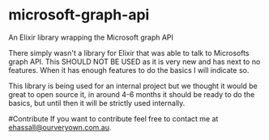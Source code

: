 # microsoft-graph-api
An Elixir library wrapping the Microsoft graph API

There simply wasn't a library for Elixir that was able to talk to Microsofts graph API. This SHOULD NOT BE USED as it is very new and has next to no features. When it has enough features to do the basics I will indicate so. 

This library is being used for an internal project but we thought it would be great to open source it, in around 4-6 months it should be ready to do the basics, but until then it will be strictly used internally.

#Contribute
If you want to contribute feel free to contact me at ehassall@ourveryown.com.au.
